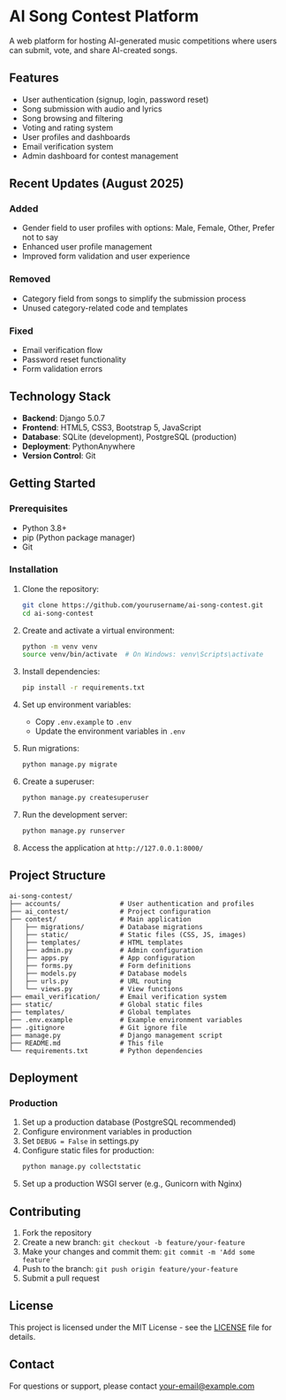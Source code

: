 # AI Song Contest Platform

A web platform for hosting AI-generated music competitions where users can submit, vote, and share AI-created songs.

## Features

- User authentication (signup, login, password reset)
- Song submission with audio and lyrics
- Song browsing and filtering
- Voting and rating system
- User profiles and dashboards
- Email verification system
- Admin dashboard for contest management

## Recent Updates (August 2025)

### Added
- Gender field to user profiles with options: Male, Female, Other, Prefer not to say
- Enhanced user profile management
- Improved form validation and user experience

### Removed
- Category field from songs to simplify the submission process
- Unused category-related code and templates

### Fixed
- Email verification flow
- Password reset functionality
- Form validation errors

## Technology Stack

- **Backend**: Django 5.0.7
- **Frontend**: HTML5, CSS3, Bootstrap 5, JavaScript
- **Database**: SQLite (development), PostgreSQL (production)
- **Deployment**: PythonAnywhere
- **Version Control**: Git

## Getting Started

### Prerequisites

- Python 3.8+
- pip (Python package manager)
- Git

### Installation

1. Clone the repository:
   ```bash
   git clone https://github.com/yourusername/ai-song-contest.git
   cd ai-song-contest
   ```

2. Create and activate a virtual environment:
   ```bash
   python -m venv venv
   source venv/bin/activate  # On Windows: venv\Scripts\activate
   ```

3. Install dependencies:
   ```bash
   pip install -r requirements.txt
   ```

4. Set up environment variables:
   - Copy `.env.example` to `.env`
   - Update the environment variables in `.env`

5. Run migrations:
   ```bash
   python manage.py migrate
   ```

6. Create a superuser:
   ```bash
   python manage.py createsuperuser
   ```

7. Run the development server:
   ```bash
   python manage.py runserver
   ```

8. Access the application at `http://127.0.0.1:8000/`

## Project Structure

```
ai-song-contest/
├── accounts/               # User authentication and profiles
├── ai_contest/             # Project configuration
├── contest/                # Main application
│   ├── migrations/         # Database migrations
│   ├── static/             # Static files (CSS, JS, images)
│   ├── templates/          # HTML templates
│   ├── admin.py            # Admin configuration
│   ├── apps.py             # App configuration
│   ├── forms.py            # Form definitions
│   ├── models.py           # Database models
│   ├── urls.py             # URL routing
│   └── views.py            # View functions
├── email_verification/     # Email verification system
├── static/                 # Global static files
├── templates/              # Global templates
├── .env.example            # Example environment variables
├── .gitignore              # Git ignore file
├── manage.py               # Django management script
├── README.md               # This file
└── requirements.txt        # Python dependencies
```

## Deployment

### Production

1. Set up a production database (PostgreSQL recommended)
2. Configure environment variables in production
3. Set `DEBUG = False` in settings.py
4. Configure static files for production:
   ```bash
   python manage.py collectstatic
   ```
5. Set up a production WSGI server (e.g., Gunicorn with Nginx)

## Contributing

1. Fork the repository
2. Create a new branch: `git checkout -b feature/your-feature`
3. Make your changes and commit them: `git commit -m 'Add some feature'`
4. Push to the branch: `git push origin feature/your-feature`
5. Submit a pull request

## License

This project is licensed under the MIT License - see the [LICENSE](LICENSE) file for details.

## Contact

For questions or support, please contact [your-email@example.com](mailto:your-email@example.com)
